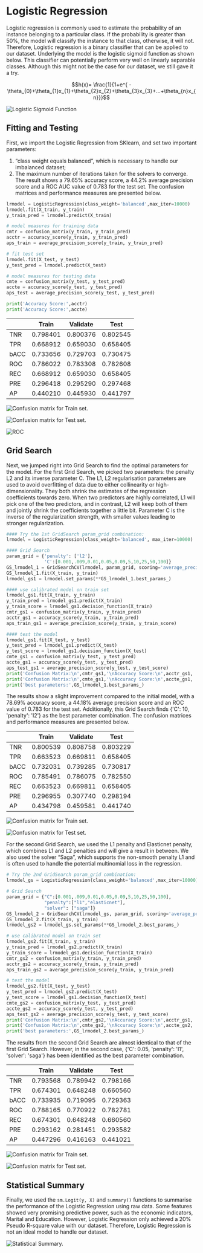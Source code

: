# Logistic Regression
Logistic regression is commonly used to estimate the probability of an instance belonging to a particular class. If the probability is greater than 50%, the model will classify the instance to that class, otherwise, it will not. Therefore, Logistic regression is a binary classifier that can be applied to our dataset. Underlying the model is the logistic sigmoid function as shown below. This classifier can potentially perform very well on linearly separable classes. Although this might not be the case for our dataset, we still gave it a try.

$$h(x)= \frac{1}{1+e^{ -\theta_{0}+\theta_{1}x_{1}+\theta_{2}x_{2}+\theta_{3}x_{3}+...+\theta_{n}x_{n}}}$$

![Logistic Sigmoid Function](https://miro.medium.com/max/1400/1*RqXFpiNGwdiKBWyLJc_E7g.png)

## Fitting and Testing
First, we import the Logistic Regression from SKlearn, and set two important parameters: 
1. “class weight equals balanced”, which is necessary to handle our imbalanced dataset; 
2. The maximum number of iterations taken for the solvers to converge. The result shows a 79.65% accuracy score, a 44.2% average precision score and a ROC AUC value of 0.783 for the test set. The confusion matrices and performance measures are presented below.

```python
lrmodel = LogisticRegression(class_weight='balanced',max_iter=10000) 
lrmodel.fit(X_train, y_train)
y_train_pred = lrmodel.predict(X_train)

# model measures for training data
cmtr = confusion_matrix(y_train, y_train_pred)
acctr = accuracy_score(y_train, y_train_pred)
aps_train = average_precision_score(y_train, y_train_pred)

# fit test set 
lrmodel.fit(X_test, y_test)
y_test_pred = lrmodel.predict(X_test)

# model measures for testing data
cmte = confusion_matrix(y_test, y_test_pred)
accte = accuracy_score(y_test, y_test_pred)
aps_test = average_precision_score(y_test, y_test_pred)

print('Accuracy Score:',acctr)
print('Accuracy Score:',accte)
```
|      | Train    | Validate | Test     |
| ---- | -------- | -------- | -------- |
| TNR  | 0.798401 | 0.800376 | 0.802545 |
| TPR  | 0.668912 | 0.659030 | 0.658405 |
| bACC | 0.733656 | 0.729703 | 0.730475 |
| ROC  | 0.786022 | 0.783308 | 0.782608 |
| REC  | 0.668912 | 0.659030 | 0.658405 |
| PRE  | 0.296418 | 0.295290 | 0.297468 |
| AP   | 0.440210 | 0.445930 | 0.441797 |

![Confusion matrix for Train set.](../figures/6_1_LR_CM_Train.png)

![Confusion matrix for Test set.](../figures/6_1_LR_CM_Test.png)

![ROC](../figures/6_1_LR_ROC.png)

## Grid Search
Next, we jumped right into Grid Search to find the optimal parameters for the model. For the first Grid Search, we picked two parameters: the penalty L2 and its inverse parameter C. The L1, L2 regularisation parameters are used to avoid overfitting of data due to either collinearity or high-dimensionality. They both shrink the estimates of the regression coefficients towards zero. When two predictors are highly correlated, L1 will pick one of the two predictors, and in contrast, L2 will keep both of them and jointly shrink the coefficients together a little bit. Parameter C is the inverse of the regularization strength, with smaller values leading to stronger regularization. 

```python
#### Try the 1st GridSearch param_grid combination:
lrmodel = LogisticRegression(class_weight='balanced', max_iter=10000)

#### Grid Search
param_grid = {'penalty': ['l2'],
              'C':[0.001,.009,0.01,0.05,0.09,5,10,25,50,100]}
GS_lrmodel_1 = GridSearchCV(lrmodel, param_grid, scoring='average_precision', n_jobs=-1)
GS_lrmodel_1.fit(X_train, y_train)
lrmodel_gs1 = lrmodel.set_params(**GS_lrmodel_1.best_params_)

#### use calibrated model on train set
lrmodel_gs1.fit(X_train, y_train)
y_train_pred = lrmodel_gs1.predict(X_train)
y_train_score = lrmodel_gs1.decision_function(X_train)
cmtr_gs1 = confusion_matrix(y_train, y_train_pred)
acctr_gs1 = accuracy_score(y_train, y_train_pred)
aps_train_gs1 = average_precision_score(y_train, y_train_score)

#### test the model
lrmodel_gs1.fit(X_test, y_test)
y_test_pred = lrmodel_gs1.predict(X_test)
y_test_score = lrmodel_gs1.decision_function(X_test)
cmte_gs1 = confusion_matrix(y_test, y_test_pred)
accte_gs1 = accuracy_score(y_test, y_test_pred)
aps_test_gs1 = average_precision_score(y_test, y_test_score)
print('Confusion Matrix:\n',cmtr_gs1,'\nAccuracy Score:\n',acctr_gs1, '\nAPS:\n',aps_train_gs1)
print('Confusion Matrix:\n',cmte_gs1,'\nAccuracy Score:\n',accte_gs1, '\nAPS:\n',aps_test_gs1)
print('best parameters:',GS_lrmodel_1.best_params_)
```

The results show a slight improvement compared to the initial model, with a 78.69% accuracy score, a 44.18% average precision score and an ROC value of 0.783 for the test set. Additionally, this Grid Search finds {'C': 10, 'penalty': 'l2'} as the best parameter combination. The confusion matrices and performance measures are presented below.

|      | Train    | Validate | Test     |
| ---- | -------- | -------- | -------- |
| TNR  | 0.800539 | 0.808758 | 0.803229 |
| TPR  | 0.663523 | 0.669811 | 0.658405 |
| bACC | 0.732031 | 0.739285 | 0.730817 |
| ROC  | 0.785491 | 0.786075 | 0.782550 |
| REC  | 0.663523 | 0.669811 | 0.658405 |
| PRE  | 0.296955 | 0.307740 | 0.298194 |
| AP   | 0.434798 | 0.459581 | 0.441740 |

![Confusion matrix for Train set.](../figures/6_2_GS1_CM_Train.png)

![Confusion matrix for Test set.](../figures/6_2_GS1_CM_Test.png)

For the second Grid Search, we used the L1 penalty and Elasticnet penalty, which combines L1 and L2 penalties and will give a result in between. We also used the solver “Saga”, which supports the non-smooth penalty L1 and is often used to handle the potential multinomial loss in the regression.

```python
# Try the 2nd GridSearch param_grid combination:
lrmodel_gs = LogisticRegression(class_weight='balanced',max_iter=10000)

# Grid Search
param_grid = {"C":[0.001,.009,0.01,0.05,0.09,5,10,25,50,100], 
              "penalty":["l1","elasticnet"],
              "solver": ["saga"]}
GS_lrmodel_2 = GridSearchCV(lrmodel_gs, param_grid, scoring='average_precision', n_jobs=-1)
GS_lrmodel_2.fit(X_train, y_train)
lrmodel_gs2 = lrmodel_gs.set_params(**GS_lrmodel_2.best_params_)

# use calibrated model on train set
lrmodel_gs2.fit(X_train, y_train)
y_train_pred = lrmodel_gs2.predict(X_train)
y_train_score = lrmodel_gs1.decision_function(X_train)
cmtr_gs2 = confusion_matrix(y_train, y_train_pred)
acctr_gs2 = accuracy_score(y_train, y_train_pred)
aps_train_gs2 = average_precision_score(y_train, y_train_pred)

# test the model
lrmodel_gs2.fit(X_test, y_test)
y_test_pred = lrmodel_gs2.predict(X_test)
y_test_score = lrmodel_gs1.decision_function(X_test)
cmte_gs2 = confusion_matrix(y_test, y_test_pred)
accte_gs2 = accuracy_score(y_test, y_test_pred)
aps_test_gs2 = average_precision_score(y_test, y_test_score)
print('Confusion Matrix:\n',cmtr_gs2,'\nAccuracy Score:\n',acctr_gs1, '\nAPS:\n',aps_train_gs1)
print('Confusion Matrix:\n',cmte_gs2,'\nAccuracy Score:\n',accte_gs2, '\nAPS:\n',aps_test_gs2)
print('best parameters:',GS_lrmodel_2.best_params_)
```

The results from the second Grid Search are almost identical to that of the first Grid Search. However, in the second case, {'C': 0.05, 'penalty': 'l1', 'solver': 'saga'} has been identified as the best parameter combination.

|      | Train    | Validate | Test     |
| ---- | -------- | -------- | -------- |
| TNR  | 0.793568 | 0.789942 | 0.798166 |
| TPR  | 0.674301 | 0.648248 | 0.660560 |
| bACC | 0.733935 | 0.719095 | 0.729363 |
| ROC  | 0.788165 | 0.770922 | 0.782781 |
| REC  | 0.674301 | 0.648248 | 0.660560 |
| PRE  | 0.293162 | 0.281451 | 0.293582 |
| AP   | 0.447296 | 0.416163 | 0.441021 |

![Confusion matrix for Train set.](../figures/6_2_GS2_CM_Train.png)

![Confusion matrix for Test set.](../figures/6_2_GS2_CM_Test.png)

## Statistical Summary
Finally, we used the `sm.Logit(y, X)` and `summary()` functions to summarise the performance of the Logistic Regression using raw data. Some features showed very promising predictive power, such as the economic indicators, Marital and Education.
However, Logistic Regression only achieved a 20% Pseudo R-square value with our dataset. Therefore, Logistic Regression is not an ideal model to handle our dataset.

![Statistical Summary.](../figures/6_3_Statistics.png)
